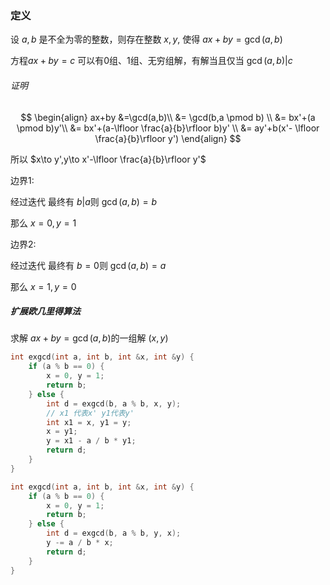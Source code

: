 ### 定义

设 $a,b$ 是不全为零的整数，则存在整数 $x,y$, 使得 $ax+by=\gcd(a,b)$

方程$ax + by = c$ 可以有0组、1组、无穷组解，有解当且仅当 $\gcd(a,b) | c$

###### 证明

$$
\begin{align}
ax+by    &=\gcd(a,b)\\
	 &= \gcd(b,a \pmod b) \\
	 &= bx'+(a \pmod b)y'\\
	 &= bx'+(a-\lfloor \frac{a}{b}\rfloor b)y' \\
	 &= ay'+b(x'- \lfloor \frac{a}{b}\rfloor y')
\end{align}
$$

所以 $x\to y',y\to x'-\lfloor \frac{a}{b}\rfloor y'$ 

边界1:

经过迭代 最终有 $b|a$则 $\gcd(a,b) = b$

那么 $x = 0,y = 1$

边界2:

经过迭代 最终有 $b = 0$则 $\gcd(a,b) = a$

那么 $x = 1,y = 0$

##### 扩展欧几里得算法

求解 $ax+by=\gcd(a,b)$的一组解 $(x,y)$

```cpp
int exgcd(int a, int b, int &x, int &y) {
    if (a % b == 0) {
        x = 0, y = 1;
        return b;
    } else {
        int d = exgcd(b, a % b, x, y);
        // x1 代表x' y1代表y'
        int x1 = x, y1 = y;
        x = y1;
        y = x1 - a / b * y1;
        return d;
    }
}
```

```cpp
int exgcd(int a, int b, int &x, int &y) {
    if (a % b == 0) {
        x = 0, y = 1;
        return b;
    } else {
        int d = exgcd(b, a % b, y, x);
        y -= a / b * x;
        return d;
    }
}
```



